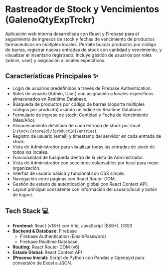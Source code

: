 # Rastreador de Stock y Vencimientos (GalenoQtyExpTrckr)

Aplicación web interna desarrollada con React y Firebase para el seguimiento de ingresos de stock y fechas de vencimiento de productos farmacéuticos en múltiples locales. Permite buscar productos por código de barras, registrar nuevas entradas de stock con cantidad y vencimiento, y visualizar el inventario registrado. Incluye gestión de usuarios por roles (admin, user) y asignación a locales específicos.

## Características Principales ✨

* Login de usuarios predefinidos a través de Firebase Authentication.
* Roles de usuario (Admin, User) con asignación a locales específicos almacenados en Realtime Database.
* Búsqueda de productos por código de barras (soporta múltiples códigos por producto) usando un índice en Realtime Database.
* Formulario de ingreso de stock: Cantidad y Fecha de Vencimiento (Mes/Año).
* Almacenamiento detallado de cada entrada de stock por local (`/stock/{storeId}/{productId}/entries`).
* Registro de usuario (email) y timestamp del servidor en cada entrada de stock.
* Vista de Administrador para visualizar todas las entradas de stock de todos los locales.
* Funcionalidad de búsqueda dentro de la vista de Administrador.
* Vista de Administrador con secciones colapsables por local para mejor organización.
* Interfaz de usuario básica y funcional con CSS simple.
* Navegación entre páginas con React Router DOM.
* Gestión de estado de autenticación global con React Context API.
* Layout principal consistente con información del usuario/local y botón de logout.

## Tech Stack 💻

* **Frontend:** React (v18+) con Vite, JavaScript (ES6+), CSS3
* **Backend & Database:** Firebase
    * Firebase Authentication (Email/Password)
    * Firebase Realtime Database
* **Routing:** React Router DOM (v6)
* **Estado Global:** React Context API
* **(Proceso Inicial):** Script de Python con Pandas y Openpyxl para conversión de Excel a JSON.
